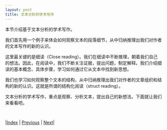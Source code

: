 ```yaml
---
layout: post
title: 文本分析的学术写作
---
```


本节介绍基于文本分析的学术写作。

我们首先用一个例子来体会如何观察文本的段落细节，从中归纳推理出我们对作者的文本写作的新的认识。

这里最关键的是细读（Close reading）。我们在细读中不断推理，朝着我们自己的想法。因此，在阅读中，我们不断关注证据，提出问题，制定解释。我们介绍细读的基本概念、具体步骤，学习如何通过它从文本中找到新思想。

我们也学习如何观察整个文本的结构，从中归纳推理出我们对作者的文章组织和结构的新的认识。这就是所谓的结构化阅读（struct reading）。

文本分析的学术写作，重点是观察、分析文本，提出自己的新想法。下面就让我们来看看吧。

<br/>

|[Index](../) | [Previous](0-0-intro) | [Next](1-2-inductive)|
